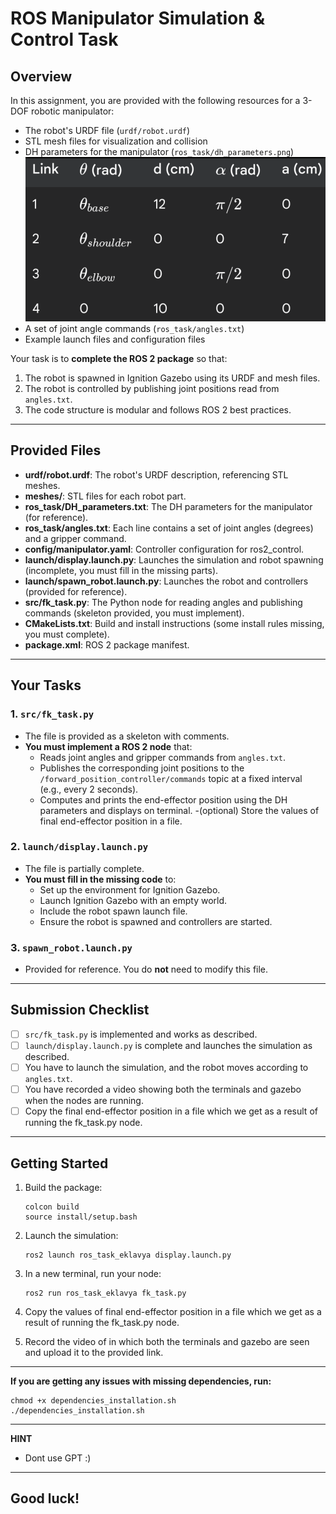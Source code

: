 # ROS Manipulator Simulation & Control Task


## Overview

In this assignment, you are provided with the following resources for a 3-DOF robotic manipulator:

- The robot's URDF file (`urdf/robot.urdf`)
- STL mesh files for visualization and collision
- DH parameters for the manipulator (`ros_task/dh_parameters.png`)
![DH Parameters](ros_task/dh_parameters.png)
- A set of joint angle commands (`ros_task/angles.txt`)
- Example launch files and configuration files

Your task is to **complete the ROS 2 package** so that:

1. The robot is spawned in Ignition Gazebo using its URDF and mesh files.
2. The robot is controlled by publishing joint positions read from `angles.txt`.
3. The code structure is modular and follows ROS 2 best practices.

---

## Provided Files

- **urdf/robot.urdf**: The robot's URDF description, referencing STL meshes.
- **meshes/**: STL files for each robot part.
- **ros_task/DH_parameters.txt**: The DH parameters for the manipulator (for reference).
- **ros_task/angles.txt**: Each line contains a set of joint angles (degrees) and a gripper command.
- **config/manipulator.yaml**: Controller configuration for ros2_control.
- **launch/display.launch.py**: Launches the simulation and robot spawning (incomplete, you must fill in the missing parts).
- **launch/spawn_robot.launch.py**: Launches the robot and controllers (provided for reference).
- **src/fk_task.py**: The Python node for reading angles and publishing commands (skeleton provided, you must implement).
- **CMakeLists.txt**: Build and install instructions (some install rules missing, you must complete).
- **package.xml**: ROS 2 package manifest.

---

## Your Tasks

### 1. `src/fk_task.py`

- The file is provided as a skeleton with comments.
- **You must implement a ROS 2 node** that:
  - Reads joint angles and gripper commands from `angles.txt`.
  - Publishes the corresponding joint positions to the `/forward_position_controller/commands` topic at a fixed interval (e.g., every 2 seconds).
  - Computes and prints the end-effector position using the DH parameters and displays on terminal.
  -(optional) Store the values of final end-effector position in a file.

### 2. `launch/display.launch.py`

- The file is partially complete.
- **You must fill in the missing code** to:
  - Set up the environment for Ignition Gazebo.
  - Launch Ignition Gazebo with an empty world.
  - Include the robot spawn launch file.
  - Ensure the robot is spawned and controllers are started.

### 3. `spawn_robot.launch.py`

- Provided for reference. You do **not** need to modify this file.

---

## Submission Checklist

- [ ] `src/fk_task.py` is implemented and works as described.
- [ ] `launch/display.launch.py` is complete and launches the simulation as described.
- [ ] You have to launch the simulation, and the robot moves according to `angles.txt`.
- [ ] You have recorded a video showing both the terminals and gazebo when the nodes are running.
- [ ] Copy the final end-effector position in a file which we get as a result of running the fk_task.py node.

---

## Getting Started

1. Build the package:
    ```
    colcon build
    source install/setup.bash
    ```
2. Launch the simulation:
    ```
    ros2 launch ros_task_eklavya display.launch.py
    ```
3. In a new terminal, run your node:
    ```
    ros2 run ros_task_eklavya fk_task.py
    ```
4. Copy the values of final end-effector position in a file which we get as a result of running the fk_task.py node.

5. Record the video of in which both the terminals and gazebo are seen and upload it to the provided link.

---

**If you are getting any issues with missing dependencies, run:**
```
chmod +x dependencies_installation.sh
./dependencies_installation.sh
```

---

**HINT**
- Dont use GPT :)
---

## Good luck!
